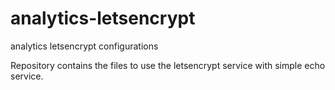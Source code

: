 # analytics-letsencrypt
analytics letsencrypt configurations


Repository contains the files to use the letsencrypt service with simple echo service. 
